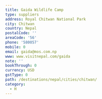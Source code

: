 ```yaml
---
title: Gaida Wildlife Camp
type: suppliers
address: Royal Chitwan National Park
city: Chitwan
country: Nepal
postalCode: ''
areaCode: '56'
phone: '580057'
mobile: 0
email: gaida@mos.com.np
www: www.visitnepal.com/gaida
note: ''
bookThrough: 0
currency: USD
gstType: 0
path: /destinations/nepal/cities/chitwan/
category:
  - H
---
```


